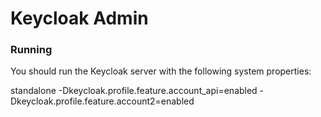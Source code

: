# Keycloak Admin

### Running

You should run the Keycloak server with the following system properties:

standalone -Dkeycloak.profile.feature.account_api=enabled -Dkeycloak.profile.feature.account2=enabled

